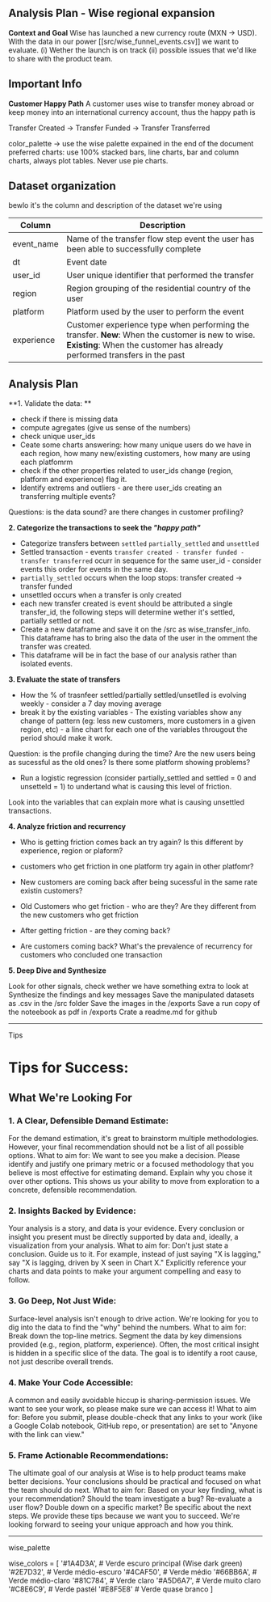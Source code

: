 ## Analysis Plan - Wise regional expansion

**Context and Goal** Wise has launched a new currency route (MXN -> USD). With the data in our power [[src/wise_funnel_events.csv]] we want to evaluate. (i) Wether the launch is on track (ii) possible issues that we'd like to share with the product team.

## Important Info

**Customer Happy Path** A customer uses wise to transfer money abroad or keep money into an international currency account, thus the happy path is 

Transfer Created -> Transfer Funded -> Transfer Transferred

color_palette -> use the wise palette expained in the end of the document
preferred charts: use 100% stacked bars, line charts, bar and column charts, always plot tables. Never use pie charts.

## Dataset organization

bewlo it's the column and description of the dataset we're using

| Column | Description |
|--------|-------------|
| event_name | Name of the transfer flow step event the user has been able to successfully complete |
| dt | Event date |
| user_id | User unique identifier that performed the transfer |
| region | Region grouping of the residential country of the user |
| platform | Platform used by the user to perform the event |
| experience | Customer experience type when performing the transfer. **New**: When the customer is new to wise. **Existing**: When the customer has already performed transfers in the past |


## Analysis Plan

**1. Validate the data: ** 
- check if there is missing data
- compute agregates (give us sense of the numbers)
- check unique user_ids
- Ceate some charts answering: how many unique users do we have in each region, how many new/existing customers, how many are using each platfomrm
- check if the other properties related to user_ids change (region, platform and experience) flag it. 
- Identify extrems and outliers - are there user_ids creating an transferring multiple events? 

Questions: is the data sound? are there changes in customer profiling? 

**2. Categorize the transactions to seek the _"happy path"_** 

- Categorize transfers between `settled` `partially_settled` and `unsettled` 
- Settled transaction - events `transfer created - transfer funded - transfer transferred` ocurr in sequence for the same user_id - consider events this order for events in the same day.
- `partially_settled` occurs when the loop stops: transfer created -> transfer funded
- unsettled occurs when a transfer is only created 
- each new transfer created is event should be attributed a single transfer_id, the following steps will determine wether it's settled, partially settled or not.
- Create a new dataframe and save it on the /src as wise_transfer_info. This dataframe has to bring also the data of the user in the omment the transfer was created.
- This dataframe will be in fact the base of our analysis rather than isolated events. 



**3. Evaluate the state of transfers** 

- How the % of trasnfeer settled/partially settled/unsetlled is evolving weekly - consider a 7 day moving average
- break it by the existing variables - The existing variables show any change of pattern (eg: less new customers, more customers in a given region, etc) - a line chart for each one of the variables througout the period should make it work.

Question: is the profile changing during the time? Are the new users being as sucessful as the old ones? Is there some platform showing problems? 

- Run a logistic regression (consider partially_settled and settled = 0 and unsetteld = 1) to undertand what is causing this level of friction. 

Look into the variables that can explain more what is causing unsettled transactions.



**4. Analyze friction and recurrency**

- Who is getting friction comes back an try again? Is this different by experience, region or plaform? 
- customers who get friction in one platform try again in other platfomr? 
- New customers are coming back after being sucessful in the same rate existin customers? 
- Old Customers who get friction - who are they? Are they different from the new customers who get friction
- After getting friction - are they coming back? 

- Are customers coming back? What's the prevalence of recurrency for customers who concluded one transaction


**5. Deep Dive and Synthesize** 

Look for other signals, check wether we have something extra to look at
Synthesize the findings and key messages
Save the manipulated datasets as .csv in the /src folder
Save the images in the /exports
Save a run copy of the noteebook as pdf in /exports
Crate a readme.md for github


--- 

Tips 

# Tips for Success:
## What We're Looking For
### 1. A Clear, Defensible Demand Estimate:

For the demand estimation, it's great to brainstorm multiple methodologies. However, your final recommendation should not be a list of all possible options.
What to aim for: We want to see you make a decision. Please identify and justify one primary metric or a focused methodology that you believe is most effective for estimating demand. Explain why you chose it over other options. This shows us your ability to move from exploration to a concrete, defensible recommendation.


### 2. Insights Backed by Evidence:

Your analysis is a story, and data is your evidence. Every conclusion or insight you present must be directly supported by data and, ideally, a visualization from your analysis.
What to aim for: Don't just state a conclusion. Guide us to it. For example, instead of just saying "X is lagging," say "X is lagging, driven by X seen in Chart X." Explicitly reference your charts and data points to make your argument compelling and easy to follow.

### 3. Go Deep, Not Just Wide:

Surface-level analysis isn't enough to drive action. We're looking for you to dig into the data to find the "why" behind the numbers.
What to aim for: Break down the top-line metrics. Segment the data by key dimensions provided (e.g., region, platform, experience). Often, the most critical insight is hidden in a specific slice of the data. The goal is to identify a root cause, not just describe overall trends.

### 4. Make Your Code Accessible:

A common and easily avoidable hiccup is sharing-permission issues. We want to see your work, so please make sure we can access it!
What to aim for: Before you submit, please double-check that any links to your work (like a Google Colab notebook, GitHub repo, or presentation) are set to "Anyone with the link can view."

### 5. Frame Actionable Recommendations:

The ultimate goal of our analysis at Wise is to help product teams make better decisions. Your conclusions should be practical and focused on what the team should do next.
What to aim for: Based on your key finding, what is your recommendation? Should the team investigate a bug? Re-evaluate a user flow? Double down on a specific market? Be specific about the next steps.
We provide these tips because we want you to succeed. We're looking forward to seeing your unique approach and how you think.


--- 

wise_palette

wise_colors = [
    '#1A4D3A',  # Verde escuro principal (Wise dark green)
    '#2E7D32',  # Verde médio-escuro
    '#4CAF50',  # Verde médio
    '#66BB6A',  # Verde médio-claro
    '#81C784',  # Verde claro
    '#A5D6A7',  # Verde muito claro
    '#C8E6C9',  # Verde pastél
    '#E8F5E8'   # Verde quase branco
]

